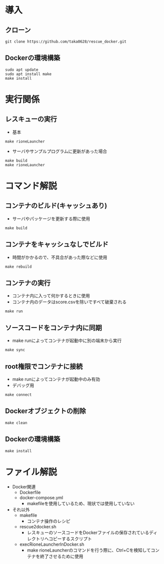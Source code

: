 # 導入

## クローン
```
git clone https://github.com/taka0628/rescue_docker.git
```

## Dockerの環境構築
```
sudo apt update
sudo apt install make
make install
```

# 実行関係

## レスキューの実行
* 基本
```
make rioneLauncher
```
* サーバやサンプルプログラムに更新があった場合
```
make build
make rioneLauncher
```

<!-- --- -->
# コマンド解説

## コンテナのビルド(キャッシュあり)
* サーバやパッケージを更新する際に使用
```
make build
```

## コンテナをキャッシュなしでビルド
* 時間がかかるので、不具合があった際などに使用
```
make rebuild
```

## コンテナの実行
* コンテナ内に入って何かするときに使用
* コンテナ内のデータはscore.csvを除いですべて破棄される
```
make run
```


## ソースコードをコンテナ内に同期
* make runによってコンテナが起動中に別の端末から実行
```
make sync
```

## root権限でコンテナに接続
* make runによってコンテナが起動中のみ有効
* デバッグ用
```
make connect
```

## Dockerオブジェクトの削除

```
make clean
```

## Dockerの環境構築
```
make install
```

# ファイル解説

* Docker関連
    * Dockerfile
    * docker-compose.yml
        - makefileを使用しているため、現状では使用していない
* それ以外
    * makefile
        - コンテナ操作のレシピ
    * rescue2docker.sh
        - レスキューのソースコードをDockerファイルの保存されているディレクトリへコピーするスクリプト
    * execRioneLauncherInDocker.sh
      * make rioneLauncherのコマンドを行う際に、Ctrl+Cを検知してコンテナを終了させるために使用